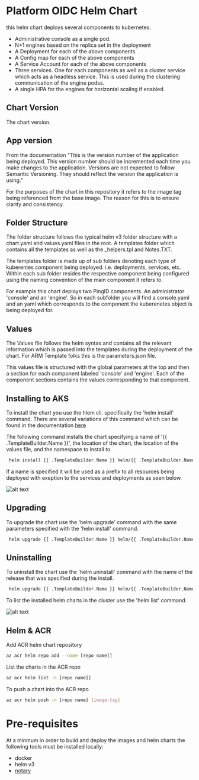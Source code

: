 # Platform OIDC Helm Chart
this helm chart deploys several components to kubernetes:

* Administrative console as a single pod.
* N+1 engines based on the replica set in the deployment
* A Deployment for each of the above components
* A Config map for each of the above components
* A Service Account for each of the above components
* Three services. One for each components as well as a cluster service which acts as a headless service. This is used during the clustering communication of the engine podss.
* A single HPA for the engines for horizontal scaling if enabled.

## Chart Version
The chart version.

## App version
From the documentation "This is the version number of the application being deployed. This version number should be incremented each time you make changes to the application. Versions are not expected to  follow Semantic Versioning. They should reflect the version the application is using."

For the purposes of the chart in this repository it refers to the image tag being referenced from the base image. The reason for this is to ensure clarity and consistency.

## Folder Structure
The folder structure follows the typical helm v3 folder structure with a chart.yaml and values.yaml files in the root. A templates folder which contains all the templates as well as the _helpers.tpl and Notes.TXT. 

The templates folder is made up of sub folders denoting each type of kuberentes component being deployed. i.e. deployments, services, etc. Within each sub folder resides the respective component being configured using the naming convention of the main component it refers to.

For example this chart deploys two PingID components. An administrator 'console' and an 'engine'. So in each subfolder you will find a console.yaml and an yaml which corresponds to the component the kuberenetes object is being deployed for.

## Values
The Values file follows the helm syntax and contains all the relevant information which is passed into the templates during the deployment of the chart. For ARM Template folks this is the parameters.json file.

This values file is structured with the global parameters at the top and then a section for each component labeled 'console' and 'engine'. Each of the component sections contains the values corresponding to that component.

## Installing to AKS
To install the chart you use the hlem cli. specifically the 'helm install' command. There are several variations of this command which can be found in the documentation [here](https://helm.sh/docs/helm/helm_install/)

The following command installs the chart specifying a name of '{{ .TemplateBuilder.Name }}', the location of the chart, the location of the values file, and the namespace to install to.


```sh
 helm install {{ .TemplateBuilder.Name }} helm/{{ .TemplateBuilder.Name }} --values helm/{{ .TemplateBuilder.Name }}/values.yaml --namespace=pingfed
```

If a name is specified it will be used as a prefix to all resources being deployed with exeption to the services and deployments as seen below.

![alt text](../../artifacts/helm-deployed-artifacts.PNG "Deployed Components")

## Upgrading
To upgrade the chart use the 'helm upgrade' command with the same parameters specified with the 'helm install' command.

```sh
 helm upgrade {{ .TemplateBuilder.Name }} helm/{{ .TemplateBuilder.Name }} --values helm/{{ .TemplateBuilder.Name }}/values.yaml --namespace=pingfed
```

## Uninstalling
To uninstall the chart use the 'helm uninstall' command with the name of the release that was specified during the install.

```sh
 helm upgrade {{ .TemplateBuilder.Name }} helm/{{ .TemplateBuilder.Name }} --values helm/{{ .TemplateBuilder.Name }}/values.yaml --namespace=pingfed
```

To list the installed helm charts in the cluster use the 'helm list' command.

![alt text](../../artifacts/helm-list.PNG "Helm List")

## Helm & ACR

Add ACR helm chart repository

```sh
az acr helm repo add --name [repo name]]
```

List the charts in the ACR repo

```sh
az acr helm list -n [repo name]]
```

To push a chart into the ACR repo

```sh
az acr helm push -n [repo name] [image:tag]
```


# Pre-requisites
At a minmum in order to build and deploy the images and helm charts the following tools must be installed locally:

* docker 
* helm v3
* [notary](https://github.com/theupdateframework/notary/releases/tag/v0.6.1)

